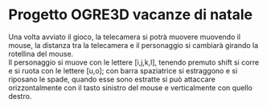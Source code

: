 <h1>Progetto OGRE3D vacanze di natale</h1>

<p>
Una volta avviato il gioco, la telecamera si potrà muovere muovendo il mouse, la distanza tra la telecamera e il personaggio si cambiarà girando la rotellina del mouse.
<br>
Il personaggio si muove con le lettere [i,j,k,l], tenendo premuto shift si corre e si ruota con le lettere [u,o];
con barra spaziatrice si estraggono e si riposano le spade, quando esse sono estratte si può attaccare orizzontalmente con il tasto sinistro del mouse e verticalmente con quello destro.
</p>
